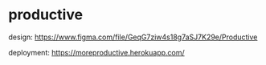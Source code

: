 # productive

design: https://www.figma.com/file/GeqG7ziw4s18g7aSJ7K29e/Productive

deployment: https://moreproductive.herokuapp.com/
